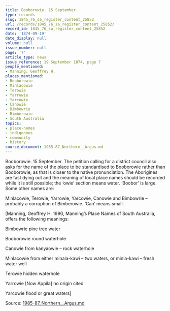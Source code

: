 ```yaml
---
title: Booborowie. 15 September.
type: records
slug: 1845_76_sa_register_content_25852
url: /records/1845_76_sa_register_content_25852/
record_id: 1845_76_sa_register_content_25852
date: '1874-09-19'
date_display: null
volume: null
issue_number: null
page: '7'
article_type: news
issue_reference: 19 September 1874, page 7
people_mentioned:
- Manning, Geoffrey H.
places_mentioned:
- Booborowie
- Minlacowie
- Terowie
- Yarrowie
- Yarcowie
- Canowie
- Bimbowrie
- Bimberowie
- South Australia
topics:
- place-names
- indigenous
- community
- history
source_document: 1985-87_Northern__Argus.md
---
```


Booborowie. 15 September.  The petition calling for a district council also asks for the name of the place to be standardised to Booborowie rather than Booborowie, as that is closer to the native pronunciation.  The Aborigines are fast dying out and the meaning of local place names should be recorded while it is still possible; the ‘owie’ section means water.  ‘Boobor’ is large.  Some other names are:

Minlacowie, Terowie, Yarrowie, Yarcowie, Canowie and Bimbowrie – probably a corruption of Bimberowie.  ‘Can’ means small.

[Manning, Geoffrey H. 1990, Manning’s Place Names of South Australia, offers the following meanings:

Bimbowrie	pine tree water

Booborowie	round waterhole

Canowie	from kanyaowie – rock waterhole

Minlacowie	from either minala-kawi – two waters, or minla-kawi – fresh water well

Terowie	hidden waterhole

Yarrowie	[Now Appila] no origin cited

Yarcowie	flood or great waters]

Source: [1985-87_Northern__Argus.md](/downloads/markdown/1985-87_Northern__Argus.md)
